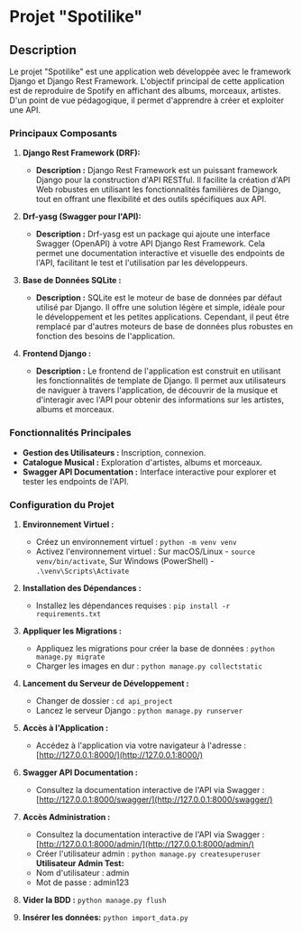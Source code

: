 # Projet "Spotilike"

## Description

Le projet "Spotilike" est une application web développée avec le framework Django et Django Rest Framework. L'objectif principal de cette application est de reproduire de Spotify en affichant des albums, morceaux, artistes.
D'un point de vue pédagogique, il permet d'apprendre à créer et exploiter une API.

### Principaux Composants

1. **Django Rest Framework (DRF):**
   - **Description :** Django Rest Framework est un puissant framework Django pour la construction d'API RESTful. Il facilite la création d'API Web robustes en utilisant les fonctionnalités familières de Django, tout en offrant une flexibilité et des outils spécifiques aux API.

2. **Drf-yasg (Swagger pour l'API):**
   - **Description :** Drf-yasg est un package qui ajoute une interface Swagger (OpenAPI) à votre API Django Rest Framework. Cela permet une documentation interactive et visuelle des endpoints de l'API, facilitant le test et l'utilisation par les développeurs.

3. **Base de Données SQLite :**
   - **Description :** SQLite est le moteur de base de données par défaut utilisé par Django. Il offre une solution légère et simple, idéale pour le développement et les petites applications. Cependant, il peut être remplacé par d'autres moteurs de base de données plus robustes en fonction des besoins de l'application.

4. **Frontend Django :**
   - **Description :** Le frontend de l'application est construit en utilisant les fonctionnalités de template de Django. Il permet aux utilisateurs de naviguer à travers l'application, de découvrir de la musique et d'interagir avec l'API pour obtenir des informations sur les artistes, albums et morceaux.

### Fonctionnalités Principales

- **Gestion des Utilisateurs :** Inscription, connexion.
- **Catalogue Musical :** Exploration d'artistes, albums et morceaux.
- **Swagger API Documentation :** Interface interactive pour explorer et tester les endpoints de l'API.

### Configuration du Projet

1. **Environnement Virtuel :**
   - Créez un environnement virtuel : `python -m venv venv`
   - Activez l'environnement virtuel : Sur macOS/Linux - `source venv/bin/activate`, Sur Windows (PowerShell) - `.\venv\Scripts\Activate`

2. **Installation des Dépendances :**
   - Installez les dépendances requises : `pip install -r requirements.txt`

3. **Appliquer les Migrations :**
   - Appliquez les migrations pour créer la base de données : `python manage.py migrate`
   - Charger les images en dur : `python manage.py collectstatic`

4. **Lancement du Serveur de Développement :**
   - Changer de dossier : `cd api_project`
   - Lancez le serveur Django : `python manage.py runserver`

5. **Accès à l'Application :**
   - Accédez à l'application via votre navigateur à l'adresse : [http://127.0.0.1:8000/](http://127.0.0.1:8000/)

6. **Swagger API Documentation :**
   - Consultez la documentation interactive de l'API via Swagger : [http://127.0.0.1:8000/swagger/](http://127.0.0.1:8000/swagger/)

7. **Accès Administration :**
   - Consultez la documentation interactive de l'API via Swagger : [http://127.0.0.1:8000/admin/](http://127.0.0.1:8000/admin/)
   - Créer l'utilisateur admin : `python manage.py createsuperuser`
   **Utilisateur Admin Test:**
   - Nom d'utilisateur : admin
   - Mot de passe : admin123

8. **Vider la BDD :**
   `python manage.py flush`

9. **Insérer les données:**
   `python import_data.py`
